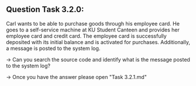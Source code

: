 Question Task 3.2.0:
--------------------

Carl wants to be able to purchase goods through his employee card. 
He goes to a self-service machine at KU Student Canteen and provides her employee card and credit card.
The employee card is successfully deposited with its initial balance and is activated for purchases.
Additionally, a message is posted to the system log.

-> Can you search the source code and identify what is the message posted to the system log?

-> Once you have the answer please open "Task 3.2.1.md"